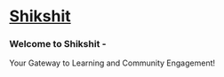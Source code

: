 # [Shikshit](https://imsachin010.github.io/Shikshit/)
### Welcome to Shikshit -
Your Gateway to Learning and Community Engagement!

